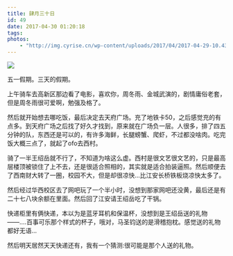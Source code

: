 ```yaml
---
title: 肆月三十日
id: 49
date: 2017-04-30 01:20:18
tags:
photos:
    - "http://img.cyrise.cn/wp-content/uploads/2017/04/2017-04-29-10.43.35-1.jpg"
---
```

![](http://img.cyrise.cn/wp-content/uploads/2017/04/2017-04-29-10.43.35-1.jpg)

五一假期。三天的假期。

上午骑车去高新区那边看了电影，喜欢你，周冬雨、金城武演的，剧情庸俗老套，但是周冬雨很可爱啊，勉强及格了。

然后就开始想去哪吃饭，最后决定去天府广场。充了地铁卡50，之后感觉充的有点多。到天府广场之后找了好久才找到，原来就在广场负一层。人很多，排了四五分钟的队，东西还是可以的，有许多海鲜，长腿螃蟹、爬虾，不过都没啥肉。吃完饭大概三点了，就起了ofo去西村。

骑了一半王绍岳就不行了，不知道为啥这么虚。西村是很文艺很文艺的，只是最高层楼顶被锁住了上不去，还是很适合照相的，其实就是适合拍装逼照。然后顺便去了西南财大转了一圈，校园不大，但是却很凉快...比江安长桥铁板烧凉快太多了。

然后经过华西校区去了网吧玩了一个半小时，没想到那家网吧还没黄，最后还是有二十七八块余额在里面。然后回了江安请王绍岳吃了干锅。

快递柜里有俩快递，本以为是蓝牙耳机和保温杯，没想到是王绍岳送的礼物——....百事可乐那个样式的杯子，哦对，马圣钧送的是滑稽抱枕。感觉送的礼物都好无语...

然后明天居然天天快递还有，我有一个猜测:很可能是那个人送的礼物。

